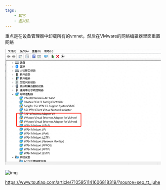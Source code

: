 ```yaml
---
tags:
    - 其它
    - 虚拟机
---
```


重点是在设备管理器中卸载所有的vmnet，然后在VMware的网络编辑器里面重置网络

![image-20230901220453500](/img-post/开发/其它/虚拟机/VMware没有vmnet8的问题.assets/image-20230901220453500.png)

![img](https://p3-sign.toutiaoimg.com/tos-cn-i-qvj2lq49k0/35d27b2f182543dabbbaf743def6c9e2~tplv-tt-origin-asy2:5aS05p2hQOiQjOikmg==.image?_iz=58558&from=article.pc_detail&x-expires=1694181827&x-signature=3wpdK%2BeC9ool4TTpqDD7f2FEDoE%3D)



https://www.toutiao.com/article/7105951141606818319/?source=seo_tt_juhe